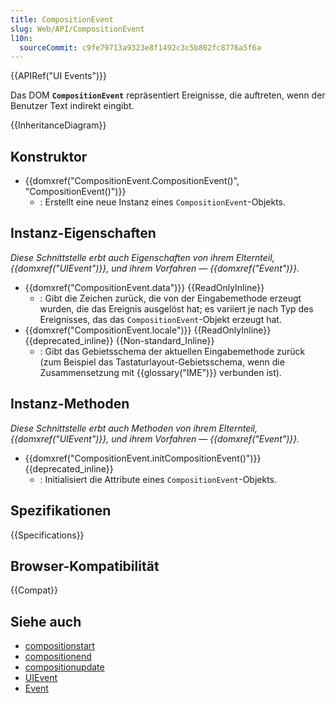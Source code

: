 ```yaml
---
title: CompositionEvent
slug: Web/API/CompositionEvent
l10n:
  sourceCommit: c9fe79713a9323e8f1492c3c5b802fc8776a5f6a
---
```


{{APIRef("UI Events")}}

Das DOM **`CompositionEvent`** repräsentiert Ereignisse, die auftreten, wenn der Benutzer Text indirekt eingibt.

{{InheritanceDiagram}}

## Konstruktor

- {{domxref("CompositionEvent.CompositionEvent()", "CompositionEvent()")}}
  - : Erstellt eine neue Instanz eines `CompositionEvent`-Objekts.

## Instanz-Eigenschaften

_Diese Schnittstelle erbt auch Eigenschaften von ihrem Elternteil, {{domxref("UIEvent")}}, und ihrem Vorfahren — {{domxref("Event")}}._

- {{domxref("CompositionEvent.data")}} {{ReadOnlyInline}}
  - : Gibt die Zeichen zurück, die von der Eingabemethode erzeugt wurden, die das Ereignis ausgelöst hat; es variiert je nach Typ des Ereignisses, das das `CompositionEvent`-Objekt erzeugt hat.
- {{domxref("CompositionEvent.locale")}} {{ReadOnlyInline}} {{deprecated_inline}} {{Non-standard_Inline}}
  - : Gibt das Gebietsschema der aktuellen Eingabemethode zurück (zum Beispiel das Tastaturlayout-Gebietsschema, wenn die Zusammensetzung mit {{glossary("IME")}} verbunden ist).

## Instanz-Methoden

_Diese Schnittstelle erbt auch Methoden von ihrem Elternteil, {{domxref("UIEvent")}}, und ihrem Vorfahren — {{domxref("Event")}}._

- {{domxref("CompositionEvent.initCompositionEvent()")}} {{deprecated_inline}}
  - : Initialisiert die Attribute eines `CompositionEvent`-Objekts.

## Spezifikationen

{{Specifications}}

## Browser-Kompatibilität

{{Compat}}

## Siehe auch

- [compositionstart](/de/docs/Web/API/Element/compositionstart_event)
- [compositionend](/de/docs/Web/API/Element/compositionend_event)
- [compositionupdate](/de/docs/Web/API/Element/compositionupdate_event)
- [UIEvent](/de/docs/Web/API/UIEvent)
- [Event](/de/docs/Web/API/Event)
